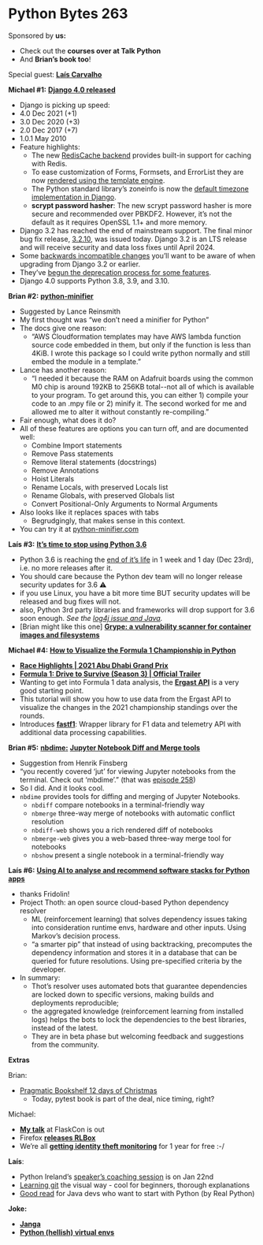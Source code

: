 # Python Bytes 263

Sponsored by **us:**

- Check out the **courses over at Talk Python**
- And **Brian’s book too**!

Special guest: [**Laís Carvalho**](https://twitter.com/lais_bsc)

**Michael #1:** [**Django 4.0 released**](https://www.djangoproject.com/weblog/2021/dec/07/django-40-released/)

- Django is picking up speed:
- 4.0 Dec 2021 (+1)
- 3.0 Dec 2020 (+3)
- 2.0 Dec 2017 (+7)
- 1.0.1 May 2010
- Feature highlights:
    - The new [RedisCache backend](https://docs.djangoproject.com/en/4.0/releases/4.0/#redis-cache-backend) provides built-in support for caching with Redis.
    - To ease customization of Forms, Formsets, and ErrorList they are now [rendered using the template engine](https://docs.djangoproject.com/en/4.0/releases/4.0/#template-based-form-rendering).
    - The Python standard library’s zoneinfo is now the [default timezone implementation in Django](https://docs.djangoproject.com/en/4.0/releases/4.0/#zoneinfo-default-timezone-implementation).
    - **scrypt password hasher**: The new scrypt password hasher is more secure and recommended over PBKDF2. However, it’s not the default as it requires OpenSSL 1.1+ and more memory.
- Django 3.2 has reached the end of mainstream support. The final minor bug fix release, [3.2.10](https://docs.djangoproject.com/en/stable/releases/3.2.10/), was issued today. Django 3.2 is an LTS release and will receive security and data loss fixes until April 2024.
- Some [backwards incompatible changes](https://docs.djangoproject.com/en/4.0/releases/4.0/#backwards-incompatible-4-0) you’ll want to be aware of when upgrading from Django 3.2 or earlier. 
- They’ve [begun the deprecation process for some features](https://docs.djangoproject.com/en/4.0/releases/4.0/#deprecated-features-4-0).
- Django 4.0 supports Python 3.8, 3.9, and 3.10.

**Brian #2:** [**python-minifier**](https://github.com/dflook/python-minifier)

- Suggested by Lance Reinsmith
- My first thought was “we don’t need a minifier for Python”
- The docs give one reason:
    - “AWS Cloudformation templates may have AWS lambda function source code embedded in them, but only if the function is less than 4KiB. I wrote this package so I could write python normally and still embed the module in a template.”
- Lance has another reason:
    - “I needed it because the RAM on Adafruit boards using the common M0 chip is around 192KB to 256KB total--not all of which is available to your program.  To get around this, you can either 1) compile your code to an .mpy file or 2) minify it.  The second worked for me and allowed me to alter it without constantly re-compiling.”
- Fair enough, what does it do?
- All of these features are options you can turn off, and are documented well:
    -  Combine Import statements
    -  Remove Pass statements
    -  Remove literal statements (docstrings)
    -  Remove Annotations
    -  Hoist Literals
    -  Rename Locals, with preserved Locals list 
    -  Rename Globals, with preserved Globals list
    -  Convert Positional-Only Arguments to Normal Arguments
- Also looks like it replaces spaces with tabs
    - Begrudgingly, that makes sense in this context.
- You can try it at [python-minifier.com](https://python-minifier.com/)

 **Laís #3:** [**It’s time to stop using Python 3.6**](https://pythonspeed.com/articles/stop-using-python-3.6/)

- Python 3.6 is reaching the [end of it’s life](https://pythonspeed.com/articles/stop-using-python-3.6/https://endoflife.date/python) in 1 week and 1 day (Dec 23rd), i.e. no more releases after it.
- You should care because the Python dev team will no longer release security updates for 3.6 ⚠️
- if you use Linux, you have a bit more time BUT security updates will be released and bug fixes will not.
- also, Python 3rd party libraries and frameworks will drop support for 3.6 soon enough. *See the* [*log4j issue and Java*](https://twitter.com/WeldPond/status/1469313738029289476?ref_src=twsrc%5Etfw)*.*
- [Brian might like this one] [**Grype: a vulnerability scanner for container images and filesystems**](https://twitter.com/anthonypjshaw/status/1469952485687107584)

**Michael #4:** [**How to Visualize the Formula 1 Championship in Python**](https://medium.com/towards-formula-1-analysis/how-to-visualize-the-formula-1-championship-in-python-using-the-ergast-api-and-seaborn-ac2f88ae7248)

- [**Race Highlights | 2021 Abu Dhabi Grand Prix**](https://www.youtube.com/watch?v=7QJ-N-AQJYc)
- [**Formula 1: Drive to Survive (Season 3) | Official Trailer**](https://www.youtube.com/watch?v=aViLtXEtgqs)
- Wanting to get into Formula 1 data analysis, the [**Ergast API**](https://ergast.com/mrd/) is a very good starting point.
- This tutorial will show you how to use data from the Ergast API to visualize the changes in the 2021 championship standings over the rounds.
- Introduces [**fastf1**](https://pypi.org/project/fastf1/): Wrapper library for F1 data and telemetry API with additional data processing capabilities.

**Brian #5:**  [**nbdime**](https://github.com/jupyter/nbdime)[**:**](https://github.com/jupyter/nbdime) [**Jupyter Notebook Diff and Merge tools**](https://github.com/jupyter/nbdime)

- Suggestion from Henrik Finsberg
- “you recently covered ‘jut’ for viewing Jupyter notebooks from the terminal. Check out ‘mbdime’.” (that was [episode 258](https://pythonbytes.fm/episodes/show/258/python-built-us-an-anime-dog))
- So I did. And it looks cool.
- `nbdime` provides tools for diffing and merging of Jupyter Notebooks.
    - `nbdiff` compare notebooks in a terminal-friendly way
    - `nbmerge` three-way merge of notebooks with automatic conflict resolution
    - `nbdiff-web` shows you a rich rendered diff of notebooks
    - `nbmerge-web` gives you a web-based three-way merge tool for notebooks
    - `nbshow` present a single notebook in a terminal-friendly way

**Laís #6:** [**Using AI to analyse and recommend software stacks for Python apps**](https://developers.redhat.com/articles/2021/11/17/customize-python-dependency-resolution-machine-learning#python_interface_and_prescriptionshttps://developers.redhat.com/articles/2021/11/17/customize-python-dependency-resolution-machine-learning#python_interface_and_prescriptions)

- thanks Fridolin!
- Project Thoth: an open source cloud-based Python dependency resolver
    - ML (reinforcement learning) that solves dependency issues taking into consideration runtime envs, hardware and other inputs. Using Markov’s decision process.
    - “a smarter pip” that instead of using backtracking, precomputes the dependency information and stores it in a database that can be queried for future resolutions. Using pre-specified criteria by the developer.
- In summary:
    - Thot’s resolver uses automated bots that guarantee dependencies are locked down to specific versions, making builds and deployments reproducible;
    - the aggregated knowledge (reinforcement learning from installed logs) helps the bots to lock the dependencies to the best libraries, instead of the latest.
    - They are in beta phase but welcoming feedback and suggestions from the community.


**Extras** 

Brian:

- [Pragmatic Bookshelf 12 days of Christmas](https://pragprog.com/twelve-days-of-pragprog/)
    - Today, pytest book is part of the deal, nice timing, right?

Michael:

- [**My talk**](https://www.youtube.com/watch?v=kNXVFB5eQfo) at FlaskCon is out
- Firefox [**releases RLBox**](https://hacks.mozilla.org/2021/12/webassembly-and-back-again-fine-grained-sandboxing-in-firefox-95/)
- We’re all [**getting identity theft monitoring**](https://arstechnica.com/information-technology/2021/12/the-critical-log4shell-zero-day-affects-a-whos-who-of-big-cloud-services/) for 1 year for free :-/

**Laís**: 

- Python Ireland’s [speaker’s coaching session](https://www.meetup.com/pythonireland/events/281468322/) is on Jan 22nd
- [Learning git](https://learngitbranching.js.org/) the visual way - cool for beginners, thorough explanations
- [Good read](https://realpython.com/java-vs-python/) for Java devs who want to start with Python (by Real Python)


**Joke:** 

- [**Janga**](https://twitter.com/GGreg/status/1469442136961695752)
- [**Python (hellish) virtual envs**](https://twitter.com/OfficialLoganK/status/1454130937730535424)

